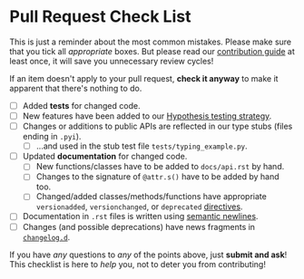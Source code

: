 # Pull Request Check List

This is just a reminder about the most common mistakes.  Please make sure that you tick all *appropriate* boxes.  But please read our [contribution guide](https://www.attrs.org/en/latest/contributing.html) at least once, it will save you unnecessary review cycles!

If an item doesn't apply to your pull request, **check it anyway** to make it apparent that there's nothing to do.

- [ ] Added **tests** for changed code.
- [ ] New features have been added to our [Hypothesis testing strategy](https://github.com/python-attrs/attrs/blob/master/tests/strategies.py).
- [ ] Changes or additions to public APIs are reflected in our type stubs (files ending in ``.pyi``).
    - [ ] ...and used in the stub test file `tests/typing_example.py`.
- [ ] Updated **documentation** for changed code.
    - [ ] New functions/classes have to be added to `docs/api.rst` by hand.
    - [ ] Changes to the signature of `@attr.s()` have to be added by hand too.
    - [ ] Changed/added classes/methods/functions have appropriate `versionadded`, `versionchanged`, or `deprecated` [directives](http://www.sphinx-doc.org/en/stable/markup/para.html#directive-versionadded).
- [ ] Documentation in `.rst` files is written using [semantic newlines](http://rhodesmill.org/brandon/2012/one-sentence-per-line/).
- [ ] Changes (and possible deprecations) have news fragments in [`changelog.d`](https://github.com/python-attrs/attrs/blob/master/changelog.d).

If you have *any* questions to *any* of the points above, just **submit and ask**!  This checklist is here to *help* you, not to deter you from contributing!
